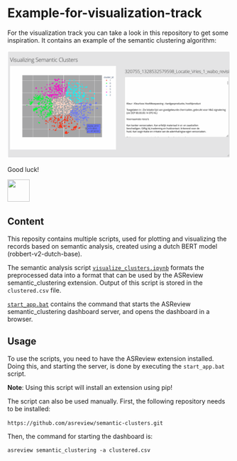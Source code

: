 # Example-for-visualization-track
For the visualization track you can take a look in this repository to get some
inspiration. It contains an example of the semantic clustering algorithm:

![Semantic Clustering](docs/example.gif)


Good luck! 

<img src="https://upload.wikimedia.org/wikipedia/commons/2/20/Rubber_duck.svg"
width="50" height="50">

## Content
This reposity contains multiple scripts, used for plotting and visualizing the
records based on semantic analysis, created using a dutch BERT model
(robbert-v2-dutch-base).

The semantic analysis script
[`visualize_clusters.ipynb`](/scripts/visualize_clusters.ipynb) formats the
preprocessed data into a format that can be used by the ASReview
semantic_clustering extension. Output of this script is stored in the
`clustered.csv` file.

[`start_app.bat`](/scripts/start_app.bat) contains the command that starts the
ASReview semantic_clustering dashboard server, and opens the dashboard in a
browser.

## Usage
To use the scripts, you need to have the ASReview extension installed. Doing
this, and starting the server, is done by executing the `start_app.bat` script.

**Note**: Using this script will install an extension using pip!

The script can also be used manually. First, the following repository needs to
be installed:

`https://github.com/asreview/semantic-clusters.git`

Then, the command for starting the dashboard is:

```shell
asreview semantic_clustering -a clustered.csv
```
